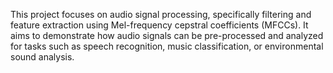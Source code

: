 This project focuses on audio signal processing, specifically filtering and feature extraction using Mel-frequency cepstral coefficients (MFCCs). 
It aims to demonstrate how audio signals can be pre-processed and analyzed for tasks such as speech recognition,
music classification, or environmental sound analysis.
